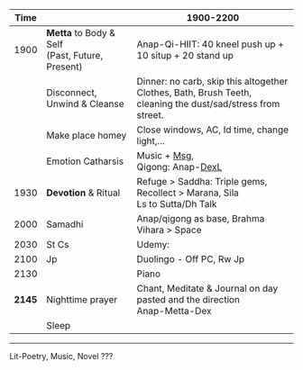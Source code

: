 |Time| | 1900-2200  | 
| ---|-|------------| 
|1900| **Metta** to Body & Self <br/> (Past, Future, Present) | Anap-Qi-HIIT: 40 kneel push up + 10 situp + 20 stand up |
|| Disconnect, Unwind & Cleanse | Dinner: no carb, skip this altogether <br/> Clothes, Bath, Brush Teeth, cleaning the dust/sad/stress from street. |
|| Make place homey | Close windows, AC, Id time, change light,... |
|| Emotion Catharsis | Music + [Msg](https://github.com/ThanhNguyen24590/Body/blob/main/00.Exc_Msg.md), <br/>Qigong: Anap-[DexL](https://github.com/ThanhNguyen24590/Body/blob/main/1.1.Exc_DexL.md) | [DexL](https://github.com/ThanhNguyen24590/Body/blob/main/1.2.Exc_Dex.md), [Qigong](https://github.com/ThanhNguyen24590/Body/blob/main/2.1.Exc_Qi_5-Animalls.md)  |
|1930| **Devotion** & Ritual | Refuge > Saddha: Triple gems, Recollect > Marana, Sila <br/> Ls to Sutta/Dh Talk |
|2000| Samadhi | Anap/qigong as base, Brahma Vihara > Space | 
|2030| St Cs | Udemy: |
|2100| Jp |Duolingo - Off PC, Rw Jp|
|2130|  | Piano|
|**2145**|  Nighttime prayer |  Chant, Meditate & Journal on day pasted and the direction <br/> Anap-Metta-Dex |
||Sleep||


---
 Lit-Poetry, Music, Novel ???

